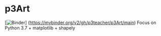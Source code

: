 # p3Art
[![Binder](https://mybinder.org/badge_logo.svg)]
(https://mybinder.org/v2/gh/p3teacher/p3Art/main)
Focus on Python 3.7 + matplotlib + shapely
